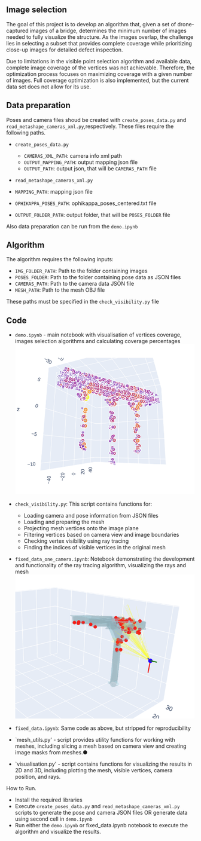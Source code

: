 ## Image selection

The goal of this project is to develop an algorithm that, given a set of drone-captured images of a bridge, determines the minimum number of images needed to fully visualize the structure. As the images overlap, the challenge lies in selecting a subset that provides complete coverage while prioritizing close-up images for detailed defect inspection.

Due to limitations in the visible point selection algorithm and available data, complete image coverage of the vertices was not achievable. Therefore, the optimization process focuses on maximizing coverage with a given number of images. Full coverage optimization is also implemented, but the current data set does not allow for its use.

## Data preparation 

Poses and camera files shoud be created with `create_poses_data.py` and `read_metashape_cameras_xml.py`,respectively. 
These files require the following paths.
- `create_poses_data.py`
  - `CAMERAS_XML_PATH`: camera info xml path
  - `OUTPUT_MAPPING_PATH`: output mapping json file
  - `OUTPUT_PATH`: output json, that will be `CAMERAS_PATH` file

-  `read_metashape_cameras_xml.py`
  - `MAPPING_PATH`: mapping json file
  - `OPHIKAPPA_POSES_PATH`: ophikappa_poses_centered.txt file
  - `OUTPUT_FOLDER_PATH`: output folder, that will be `POSES_FOLDER` file

Also data preparation can be run from the `demo.ipynb`

## Algorithm
The algorithm requires the following inputs:

- `IMG_FOLDER_PATH`: Path to the folder containing images
- `POSES_FOLDER`: Path to the folder containing pose data as JSON files
- `CAMERAS_PATH`: Path to the camera data JSON file
- `MESH_PATH`: Path to the mesh OBJ file

These paths must be specified in the `check_visibility.py` file

## Code
- `demo.ipynb` - main notebook with visualisation of vertices coverage, images selection algorithms and calculating coverage percentages
![visualisation](imgs/2.png)

- `check_visibility.py`: This script contains functions for:
  - Loading camera and pose information from JSON files
  - Loading and preparing the mesh
  - Projecting mesh vertices onto the image plane
  - Filtering vertices based on camera view and image boundaries
  - Checking vertex visibility using ray tracing
  - Finding the indices of visible vertices in the original mesh

- `fixed_data_one_camera.ipynb`: Notebook demonstrating the development and functionality of the ray tracing algorithm, visualizing the rays and mesh
![visualisation](imgs/1.png)

- `fixed_data.ipynb`: Same code as above, but stripped for reproducibility

- `mesh_utils.py' - script provides utility functions for working with meshes, including slicing a mesh based on camera view and creating image masks from meshes.●
- `visualisation.py' -  script contains functions for visualizing the results in 2D and 3D, including plotting the mesh, visible vertices, camera position, and rays.

How to Run.
- Install the required libraries
- Execute `create_poses_data.py` and `read_metashape_cameras_xml.py` scripts to generate the pose and camera JSON files OR
generate data using second cell in `demo.ipynb`
- Run either the `demo.ipynb` or fixed_data.ipynb  notebook to execute the algorithm and visualize the results.

